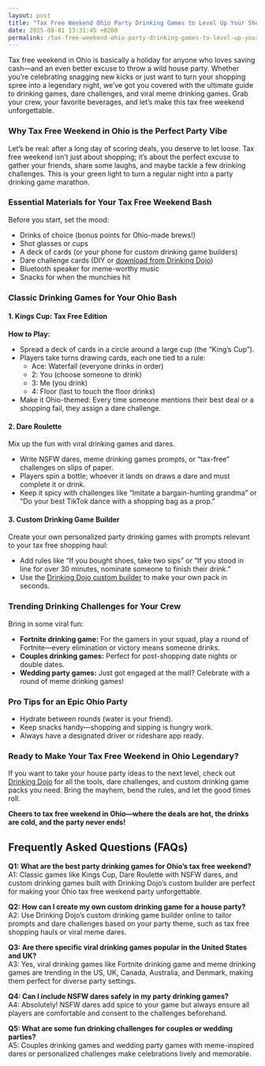 ```yaml
---
layout: post
title: "Tax Free Weekend Ohio Party Drinking Games to Level Up Your Shopping Haul"
date: 2025-08-01 13:31:45 +0200
permalink: /tax-free-weekend-ohio-party-drinking-games-to-level-up-your-shopping-haul/
---
```

Tax free weekend in Ohio is basically a holiday for anyone who loves saving cash—and an even better excuse to throw a wild house party. Whether you’re celebrating snagging new kicks or just want to turn your shopping spree into a legendary night, we’ve got you covered with the ultimate guide to drinking games, dare challenges, and viral meme drinking games. Grab your crew, your favorite beverages, and let’s make this tax free weekend unforgettable.

### Why Tax Free Weekend in Ohio is the Perfect Party Vibe

Let’s be real: after a long day of scoring deals, you deserve to let loose. Tax free weekend isn’t just about shopping; it’s about the perfect excuse to gather your friends, share some laughs, and maybe tackle a few drinking challenges. This is your green light to turn a regular night into a party drinking game marathon.

### Essential Materials for Your Tax Free Weekend Bash

Before you start, set the mood:
- Drinks of choice (bonus points for Ohio-made brews!)
- Shot glasses or cups
- A deck of cards (or your phone for custom drinking game builders)
- Dare challenge cards (DIY or [download from Drinking Dojo](https://drinkingdojo.com))
- Bluetooth speaker for meme-worthy music
- Snacks for when the munchies hit

### Classic Drinking Games for Your Ohio Bash

#### 1. Kings Cup: Tax Free Edition

**How to Play:**
- Spread a deck of cards in a circle around a large cup (the “King’s Cup”).
- Players take turns drawing cards, each one tied to a rule:
  - Ace: Waterfall (everyone drinks in order)
  - 2: You (choose someone to drink)
  - 3: Me (you drink)
  - 4: Floor (last to touch the floor drinks)
- Make it Ohio-themed: Every time someone mentions their best deal or a shopping fail, they assign a dare challenge.

#### 2. Dare Roulette

Mix up the fun with viral drinking games and dares.
- Write NSFW dares, meme drinking games prompts, or “tax-free” challenges on slips of paper.
- Players spin a bottle; whoever it lands on draws a dare and must complete it or drink.
- Keep it spicy with challenges like “Imitate a bargain-hunting grandma” or “Do your best TikTok dance with a shopping bag as a prop.”

#### 3. Custom Drinking Game Builder

Create your own personalized party drinking games with prompts relevant to your tax free shopping haul:
- Add rules like “If you bought shoes, take two sips” or “If you stood in line for over 30 minutes, nominate someone to finish their drink.”
- Use the [Drinking Dojo custom builder](https://drinkingdojo.com) to make your own pack in seconds.

### Trending Drinking Challenges for Your Crew

Bring in some viral fun:
- **Fortnite drinking game:** For the gamers in your squad, play a round of Fortnite—every elimination or victory means someone drinks.
- **Couples drinking games:** Perfect for post-shopping date nights or double dates.
- **Wedding party games:** Just got engaged at the mall? Celebrate with a round of meme drinking games!

### Pro Tips for an Epic Ohio Party

- Hydrate between rounds (water is your friend).
- Keep snacks handy—shopping and sipping is hungry work.
- Always have a designated driver or rideshare app ready.

### Ready to Make Your Tax Free Weekend in Ohio Legendary?

If you want to take your house party ideas to the next level, check out [Drinking Dojo](https://drinkingdojo.com) for all the tools, dare challenges, and custom drinking game packs you need. Bring the mayhem, bend the rules, and let the good times roll.

**Cheers to tax free weekend in Ohio—where the deals are hot, the drinks are cold, and the party never ends!**

## Frequently Asked Questions (FAQs)

**Q1: What are the best party drinking games for Ohio’s tax free weekend?**  
A1: Classic games like Kings Cup, Dare Roulette with NSFW dares, and custom drinking games built with Drinking Dojo’s custom builder are perfect for making your Ohio tax free weekend party unforgettable.

**Q2: How can I create my own custom drinking game for a house party?**  
A2: Use Drinking Dojo’s custom drinking game builder online to tailor prompts and dare challenges based on your party theme, such as tax free shopping hauls or viral meme dares.

**Q3: Are there specific viral drinking games popular in the United States and UK?**  
A3: Yes, viral drinking games like Fortnite drinking game and meme drinking games are trending in the US, UK, Canada, Australia, and Denmark, making them perfect for diverse party settings.

**Q4: Can I include NSFW dares safely in my party drinking games?**  
A4: Absolutely! NSFW dares add spice to your game but always ensure all players are comfortable and consent to the challenges beforehand.

**Q5: What are some fun drinking challenges for couples or wedding parties?**  
A5: Couples drinking games and wedding party games with meme-inspired dares or personalized challenges make celebrations lively and memorable.

<script type="application/ld+json">
{
  "@context": "https://schema.org",
  "@type": "BlogPosting",
  "headline": "Tax Free Weekend Ohio Party Drinking Games to Level Up Your Shopping Haul",
  "description": "Discover the ultimate guide to party drinking games, dare challenges, and viral meme drinking games perfect for Ohio's tax free weekend. Make your house party legendary with Drinking Dojo's custom drinking game builder and tips.",
  "author": {
    "@type": "Person",
    "name": "Drinking Dojo"
  },
  "publisher": {
    "@type": "Person",
    "name": "Drinking Dojo"
  },
  "mainEntityOfPage": {
    "@type": "WebPage",
    "@id": "https://drinkingdojo.com/blog/tax-free-weekend-ohio-party-drinking-games"
  },
  "datePublished": "2024-06-01",
  "dateModified": "2024-06-01",
  "keywords": "drinking games, party drinking games, custom drinking game builder, dare challenges, viral drinking games, meme drinking games, fortnite drinking game, NSFW dares, wedding party games, house party ideas, drinking challenges, Ohio tax free weekend"
}
</script>

<script type="application/ld+json">
{
  "@context": "https://schema.org",
  "@type": "FAQPage",
  "mainEntity": [
    {
      "@type": "Question",
      "name": "What are the best party drinking games for Ohio’s tax free weekend?",
      "acceptedAnswer": {
        "@type": "Answer",
        "text": "Classic games like Kings Cup, Dare Roulette with NSFW dares, and custom drinking games built with Drinking Dojo’s custom builder are perfect for making your Ohio tax free weekend party unforgettable."
      }
    },
    {
      "@type": "Question",
      "name": "How can I create my own custom drinking game for a house party?",
      "acceptedAnswer": {
        "@type": "Answer",
        "text": "Use Drinking Dojo’s custom drinking game builder online to tailor prompts and dare challenges based on your party theme, such as tax free shopping hauls or viral meme dares."
      }
    },
    {
      "@type": "Question",
      "name": "Are there specific viral drinking games popular in the United States and UK?",
      "acceptedAnswer": {
        "@type": "Answer",
        "text": "Yes, viral drinking games like Fortnite drinking game and meme drinking games are trending in the US, UK, Canada, Australia, and Denmark, making them perfect for diverse party settings."
      }
    },
    {
      "@type": "Question",
      "name": "Can I include NSFW dares safely in my party drinking games?",
      "acceptedAnswer": {
        "@type": "Answer",
        "text": "Absolutely! NSFW dares add spice to your game but always ensure all players are comfortable and consent to the challenges beforehand."
      }
    },
    {
      "@type": "Question",
      "name": "What are some fun drinking challenges for couples or wedding parties?",
      "acceptedAnswer": {
        "@type": "Answer",
        "text": "Couples drinking games and wedding party games with meme-inspired dares or personalized challenges make celebrations lively and memorable."
      }
    }
  ]
}
</script>